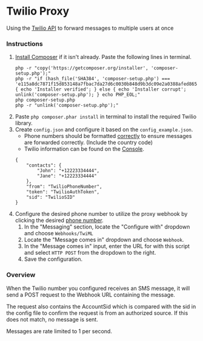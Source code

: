 # Twilio Proxy
Using the [Twilio API](https://www.twilio.com/docs/api/rest/sending-messages)
to forward messages to multiple users at once

### Instructions
1. [Install Composer](https://getcomposer.org/download/) if it isn't already. Paste the following
    lines in terminal.
    ```
    php -r "copy('https://getcomposer.org/installer', 'composer-setup.php');"
    php -r "if (hash_file('SHA384', 'composer-setup.php') === 'e115a8dc7871f15d853148a7fbac7da27d6c0030b848d9b3dc09e2a0388afed865e6a3d6b3c0fad45c48e2b5fc1196ae') { echo 'Installer verified'; } else { echo 'Installer corrupt'; unlink('composer-setup.php'); } echo PHP_EOL;"
    php composer-setup.php
    php -r "unlink('composer-setup.php');"
    ```
2. Paste `php composer.phar install` in terminal to install the required Twilio library.
3. Create `config.json` and configure it based on the `config_example.json`.
    - Phone numbers should be formatted [correctly](https://www.twilio.com/docs/api/rest/sending-messages#post-parameters) to ensure
    messages are forwarded correctly. (Include the country code)
    - Twilio information can be found on the [Console](https://www.twilio.com/console).
    ```
    {
        "contacts": {
            "John": "+12223334444",
            "Jane": "+12223334444"
        },
        "from": "TwilioPhoneNumber",
        "token": "TwilioAuthToken",
        "sid": "TwilioSID"
    }
    ```
4. Configure the desired phone number to utilize the proxy webhook by clicking
the desired [phone number](https://www.twilio.com/console/phone-numbers/incoming).
    1. In the "Messaging" section, locate the "Configure with" dropdown and choose `Webhooks/TwiML`
    2. Locate the "Message comes in" dropdown and choose `Webhook`.
    3. In the "Message comes in" input, enter the URL for with this script
    and select `HTTP POST` from the dropdown to the right.
    4. Save the configuration.

### Overview
When the Twilio number you configured receives an SMS message, it will send
a POST request to the Webhook URL containing the message.

The request also contains the AccountSid which is compared with the sid in the
config file to confirm the request is from an authorized source. If this does
not match, no message is sent.

Messages are rate limited to 1 per second.